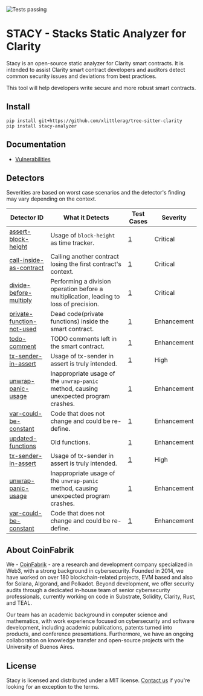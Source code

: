 ![Tests passing](https://github.com/coinfabrik/stacy/actions/workflows/test.yml/badge.svg)

# STACY - Stacks Static Analyzer for Clarity

Stacy is an open-source static analyzer for Clarity smart contracts. It is intended to assist Clarity smart contract developers and auditors detect common security issues and deviations from best practices. 

This tool will help developers write secure and more robust smart contracts.

## Install

```shell
pip install git+https://github.com/xlittlerag/tree-sitter-clarity
pip install stacy-analyzer
```

## Documentation

- [Vulnerabilities](https://github.com/CoinFabrik/stacy/tree/main/docs/vulnerabilities)

## Detectors

Severities are based on worst case scenarios and the detector's finding may vary depending on the context.

| Detector ID                                                                                                              | What it Detects                                                                                                                                                                                           | Test Cases                                                                                                                                                                                                                                               | Severity    |
| ------------------------------------------------------------------------------------------------------------------------ | --------------------------------------------------------------------------------------------------------------------------------------------------------------------------------------------------------- | -------------------------------------------------------------------------------------------------------------------------------------------------------------------------------------------------------------------------------------------------------- | ----------- |
| [assert-block-height](https://github.com/CoinFabrik/stacy/blob/main/docs/vulnerabilities/1-assert-block-height.md)         | Usage of `block-height` as time tracker.                  | [1](https://github.com/CoinFabrik/stacy/tree/main/tests/assert_block_height) | Critical    |
| [call-inside-as-contract](https://github.com/CoinFabrik/stacy/blob/main/docs/vulnerabilities/2-call-inside-as-contract.md)                           | Calling another contract losing the first contract's context.                                                           | [1](https://github.com/CoinFabrik/stacy/tree/main/tests/call_inside_as_contract)                                                                                                                                                | Critical    |
| [divide-before-multiply](https://github.com/CoinFabrik/stacy/blob/main/docs/vulnerabilities/3-divide-before-multiply.md)                                               | Performing a division operation before a multiplication, leading to loss of precision.                                                                                | [1](https://github.com/CoinFabrik/stacy/tree/main/tests/divide_before_multiply)                                                                             | Critical    |
| [private-function-not-used](https://github.com/CoinFabrik/stacy/blob/main/docs/vulnerabilities/4-private-function-not-used.md)                                          | Dead code(private functions) inside the smart contract.                                                                        | [1](https://github.com/CoinFabrik/stacy/tree/main/tests/private_function_not_used)                                                                                                                                                                  | Enhancement |
| [todo-comment](https://github.com/CoinFabrik/stacy/blob/main/docs/vulnerabilities/5-todo-comment.md)                                          | TODO comments left in the smart contract.                                                                        | [1](https://github.com/CoinFabrik/stacy/tree/main/tests/todo_comment)                                                                                                                                                                  | Enhancement |
| [tx-sender-in-assert](https://github.com/CoinFabrik/stacy/blob/main/docs/vulnerabilities/5-tx-sender-in-assert.md)                                          | Usage of tx-sender in assert is truly intended.                                                                       | [1](https://github.com/CoinFabrik/stacy/tree/main/tests/tx_sender_in_assert)                                                                                                                                                                  | High |
| [unwrap-panic-usage](https://github.com/CoinFabrik/stacy/blob/main/docs/vulnerabilities/6-unwrap-panic-usage.md)                                          | Inappropriate usage of the `unwrap-panic` method, causing unexpected program crashes.                                                                         | [1](https://github.com/CoinFabrik/stacy/tree/main/tests/unwrap_panic_usage)                                                                                                                                                                  | Enhancement |
| [var-could-be-constant](https://github.com/CoinFabrik/stacy/blob/main/docs/vulnerabilities/7-var-could-be-constant.md)                                          | Code that does not change and could be re-define.                                                                         | [1](https://github.com/CoinFabrik/stacy/tree/main/tests/var_could_be_constant)                                                                                                                                                                  | Enhancement |
| [updated-functions](https://github.com/CoinFabrik/stacy/blob/main/docs/vulnerabilities/9-updated-functions.md)                                          | Old functions.                                                                         | [1](https://github.com/CoinFabrik/stacy/tree/main/tests/updated_functions)                                                                                                                                                                  | Enhancement |
| [tx-sender-in-assert](https://github.com/CoinFabrik/stacy/blob/main/docs/vulnerabilities/6-tx-sender-in-assert.md)                                          | Usage of tx-sender in assert is truly intended.                                                                       | [1](https://github.com/CoinFabrik/stacy/tree/main/tests/tx_sender_in_assert)                                                                                                                                                                  | High |
| [unwrap-panic-usage](https://github.com/CoinFabrik/stacy/blob/main/docs/vulnerabilities/7-unwrap-panic-usage.md)                                          | Inappropriate usage of the `unwrap-panic` method, causing unexpected program crashes.                                                                         | [1](https://github.com/CoinFabrik/stacy/tree/main/tests/unwrap_panic_usage)                                                                                                                                                                  | Enhancement |
| [var-could-be-constant](https://github.com/CoinFabrik/stacy/blob/main/docs/vulnerabilities/8-var-could-be-constant.md)                                          | Code that does not change and could be re-define.                                                                         | [1](https://github.com/CoinFabrik/stacy/tree/main/tests/var_could_be_constant)                                                                                                                                                                  | Enhancement |


## About CoinFabrik

We - [CoinFabrik](https://www.coinfabrik.com/) - are a research and development company specialized in Web3, with a strong background in cybersecurity. Founded in 2014, we have worked on over 180 blockchain-related projects, EVM based and also for Solana, Algorand, and Polkadot. Beyond development, we offer security audits through a dedicated in-house team of senior cybersecurity professionals, currently working on code in Substrate, Solidity, Clarity, Rust, and TEAL.

Our team has an academic background in computer science and mathematics, with work experience focused on cybersecurity and software development, including academic publications, patents turned into products, and conference presentations. Furthermore, we have an ongoing collaboration on knowledge transfer and open-source projects with the University of Buenos Aires.

## License


Stacy is licensed and distributed under a MIT license. [Contact us](https://www.coinfabrik.com/) if you're looking for an exception to the terms.
